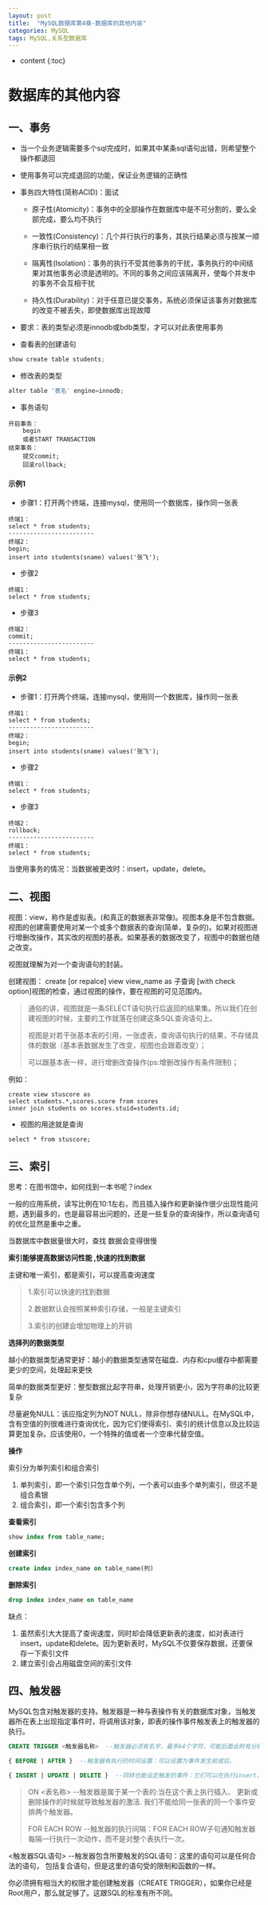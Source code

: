 ```yaml
---
layout: post
title:  "MySQL数据库第4章-数据库的其他内容"
categories: MySQL
tags: MySQL,关系型数据库
---
```


* content
{:toc}
# 数据库的其他内容

## 一、事务


- 当一个业务逻辑需要多个sql完成时，如果其中某条sql语句出错，则希望整个操作都退回

- 使用事务可以完成退回的功能，保证业务逻辑的正确性

- 事务四大特性(简称ACID)：面试
  - 原子性(Atomicity)：事务中的全部操作在数据库中是不可分割的，要么全部完成，要么均不执行

  - 一致性(Consistency)：几个并行执行的事务，其执行结果必须与按某一顺序串行执行的结果相一致

  - 隔离性(Isolation)：事务的执行不受其他事务的干扰，事务执行的中间结果对其他事务必须是透明的。不同的事务之间应该隔离开，使每个并发中的事务不会互相干扰

  - 持久性(Durability)：对于任意已提交事务，系统必须保证该事务对数据库的改变不被丢失，即使数据库出现故障

- 要求：表的类型必须是innodb或bdb类型，才可以对此表使用事务

- 查看表的创建语句

```python
show create table students;
```

- 修改表的类型

```python
alter table '表名' engine=innodb;
```

- 事务语句

```
开启事务：
	begin
	或者START TRANSACTION
结束事务：
	提交commit;
	回滚rollback;
```

#### 示例1

- 步骤1：打开两个终端，连接mysql，使用同一个数据库，操作同一张表

```
终端1：
select * from students;
------------------------
终端2：
begin;
insert into students(sname) values('张飞');
```

- 步骤2

```
终端1：
select * from students;
```

- 步骤3

```
终端2：
commit;
------------------------
终端1：
select * from students;
```

#### 示例2

- 步骤1：打开两个终端，连接mysql，使用同一个数据库，操作同一张表

```
终端1：
select * from students;
------------------------
终端2：
begin;
insert into students(sname) values('张飞');
```

- 步骤2

```
终端1：
select * from students;
```

- 步骤3

```
终端2：
rollback;
------------------------
终端1：
select * from students;
```



当使用事务的情况：当数据被更改时：insert，update，delete。





## 二、视图

视图：view，称作是虚拟表。(和真正的数据表非常像)。视图本身是不包含数据。
 视图的创建需要使用对某一个或多个数据表的查询(简单，复杂的)。如果对视图进行增删改操作，其实改的视图的基表。如果基表的数据改变了，视图中的数据也随之改变。

  视图就理解为对一个查询语句的封装。

  创建视图：
    create [or repalce] view view_name
    as 子查询
    [with check option]视图的检查，通过视图的操作，要在视图的可见范围内。

> 通俗的讲，视图就是一条SELECT语句执行后返回的结果集。所以我们在创建视图的时候，主要的工作就落在创建这条SQL查询语句上。
>
> 视图是对若干张基本表的引用，一张虚表，查询语句执行的结果，不存储具体的数据（基本表数据发生了改变，视图也会跟着改变）；
>
> 可以跟基本表一样，进行增删改查操作(ps:增删改操作有条件限制)；



例如：

```
create view stuscore as 
select students.*,scores.score from scores
inner join students on scores.stuid=students.id;
```

- 视图的用途就是查询

```
select * from stuscore;
```



## 三、索引

思考：在图书馆中，如何找到一本书呢？index

一般的应用系统，读写比例在10:1左右，而且插入操作和更新操作很少出现性能问题，遇到最多的，也是最容易出问题的，还是一些复杂的查询操作，所以查询语句的优化显然是重中之重。

当数据库中数据量很大时，查找 数据会变得很慢

**索引能够提高数据访问性能 ,快速的找到数据**

主键和唯一索引，都是索引，可以提高查询速度

>1.索引可以快速的找到数据
>
>2.数据默认会按照某种索引存储，一般是主键索引
>
>3.索引的创建会增加物理上的开销



**选择列的数据类型**

越小的数据类型通常更好：越小的数据类型通常在磁盘、内存和cpu缓存中都需要更少的空间，处理起来更快

简单的数据类型更好：整型数据比起字符串，处理开销更小，因为字符串的比较更复杂

尽量避免NULL：该应指定列为NOT NULL，除非你想存储NULL。在MySQL中，含有空值的列很难进行查询优化，因为它们使得索引、索引的统计信息以及比较运算更加复杂。应该使用0，一个特殊的值或者一个空串代替空值。

**操作**

索引分为单列索引和组合索引

1. 单列索引，即一个索引只包含单个列，一个表可以由多个单列索引，但这不是组合素银
2. 组合索引，即一个索引包含多个列

**查看索引**

```sql
show index from table_name;
```

**创建索引**

```sql
create index index_name on table_name(列)
```

**删除索引**

```sql
drop index index_name on table_name
```

缺点：

1. 虽然索引大大提高了查询速度，同时却会降低更新表的速度，如对表进行insert，update和delete。因为更新表时，MySQL不仅要保存数据，还要保存一下索引文件
2. 建立索引会占用磁盘空间的索引文件




## 四、触发器

MySQL包含对触发器的支持。触发器是一种与表操作有关的数据库对象，当触发器所在表上出现指定事件时，将调用该对象，即表的操作事件触发表上的触发器的执行。

```sql
CREATE TRIGGER <触发器名称>  --触发器必须有名字，最多64个字符，可能后面会附有分隔符.它和MySQL中其他对象的命名方式基本相象.

{ BEFORE | AFTER }  --触发器有执行的时间设置：可以设置为事件发生前或后。

{ INSERT | UPDATE | DELETE }  --同样也能设定触发的事件：它们可以在执行insert、update或delete的过程中触发。
```

>ON <表名称>  --触发器是属于某一个表的:当在这个表上执行插入、 更新或删除操作的时候就导致触发器的激活. 我们不能给同一张表的同一个事件安排两个触发器。
>
>FOR EACH ROW  --触发器的执行间隔：FOR EACH ROW子句通知触发器 每隔一行执行一次动作，而不是对整个表执行一次。


<触发器SQL语句>  --触发器包含所要触发的SQL语句：这里的语句可以是任何合法的语句， 包括复合语句，但是这里的语句受的限制和函数的一样。

你必须拥有相当大的权限才能创建触发器（CREATE TRIGGER），如果你已经是Root用户，那么就足够了。这跟SQL的标准有所不同。
